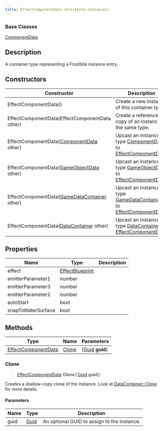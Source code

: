 ```yaml
---
title: EffectComponentData (Frostbite Container)
---
```

### Base Classes

[ComponentData](ComponentData)

## Description

A container type representing a Frostbite instance entry.

## Constructors

| Constructor                                                                    | Description                                                                                                                   |
| ------------------------------------------------------------------------------ | ----------------------------------------------------------------------------------------------------------------------------- |
| EffectComponentData()                                                          | Create a new instance of this container type.                                                                                 |
| EffectComponentData(EffectComponentData other)                                 | Create a reference copy of an instance of the same type.                                                                      |
| EffectComponentData([ComponentData](ComponentData) other)                      | Upcast an instance of type [ComponentData](ComponentData) to [EffectComponentData](EffectComponentData).                      |
| EffectComponentData([GameObjectData](GameObjectData) other)                    | Upcast an instance of type [GameObjectData](GameObjectData) to [EffectComponentData](EffectComponentData).                    |
| EffectComponentData([GameDataContainer](GameDataContainer) other)              | Upcast an instance of type [GameDataContainer](GameDataContainer) to [EffectComponentData](EffectComponentData).              |
| EffectComponentData([DataContainer](/vext/ref/cls/shr/datacontainer) other) | Upcast an instance of type [DataContainer](/vext/ref/cls/shr/datacontainer) to [EffectComponentData](EffectComponentData). |

## Properties

| Name               | Type                               | Description |
| ------------------ | ---------------------------------- | ----------- |
| effect             | [EffectBlueprint](EffectBlueprint) |             |
| emitterParameter1  | number                             |             |
| emitterParameter3  | number                             |             |
| emitterParameter2  | number                             |             |
| autoStart          | bool                               |             |
| snapToWaterSurface | bool                               |             |

## Methods

| Type                                       | Name            | Parameters                                     |
| ------------------------------------------ | --------------- | ---------------------------------------------- |
| [EffectComponentData](EffectComponentData) | [Clone](#clone) | \[[Guid](/vext/ref/cls/shr/guid) **guid**\] |

### Clone

> [EffectComponentData](EffectComponentData) **Clone**(\[[Guid](/vext/ref/cls/shr/guid) **guid**\])

Creates a shallow-copy clone of the instance. Look at [DataContainer::Clone](/vext/ref/cls/shr/datacontainer#clone) for more details.

#### Parameters

| Name | Type         | Description                                 |
| ---- | ------------ | ------------------------------------------- |
| guid | [Guid](Guid) | An optional GUID to assign to the instance. |
